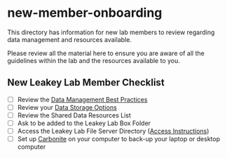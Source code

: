 # new-member-onboarding
This directory has information for new lab members to review regarding data management and resources available.

Please review all the material here to ensure you are aware of all the guidelines within the lab and the resources available to you.

## New Leakey Lab Member Checklist
- [ ] Review the [Data Management Best Practices](https://github.com/leakey-lab/new-member-onboarding/blob/main/Data-Management)
- [ ] Review your [Data Storage Options](https://github.com/leakey-lab/new-member-onboarding/blob/main/Data%20Storage%20Options.md)
- [ ] Review the Shared Data Resources List
- [ ] Ask to be added to the Leakey Lab Box Folder
- [ ] Access the Leakey Lab File Server Directory ([Access Instructions](https://help.igb.illinois.edu/File_Server_Access))
- [ ] Set up [Carbonite](https://help.igb.illinois.edu/Carbonite_Install) on your computer to back-up your laptop or desktop computer
